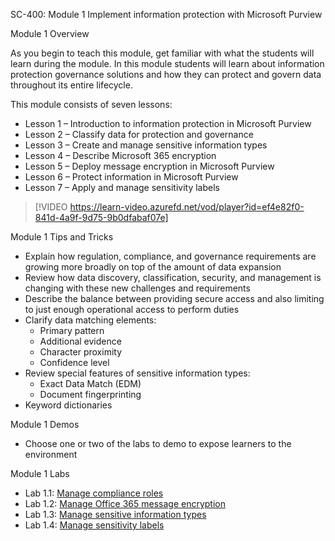 SC-400: Module 1 Implement information protection with Microsoft Purview

Module 1 Overview

As you begin to teach this module, get familiar with what the students will learn during the module. In this module students will learn about information protection governance solutions and how they can protect and govern data throughout its entire lifecycle.

This module consists of seven lessons:

- Lesson 1 – Introduction to information protection in Microsoft Purview
- Lesson 2 – Classify data for protection and governance
- Lesson 3 – Create and manage sensitive information types
- Lesson 4 – Describe Microsoft 365 encryption
- Lesson 5 – Deploy message encryption in Microsoft Purview
- Lesson 6 – Protect information in Microsoft Purview
- Lesson 7 – Apply and manage sensitivity labels
 
> [!VIDEO https://learn-video.azurefd.net/vod/player?id=ef4e82f0-841d-4a9f-9d75-9b0dfabaf07e]  

Module 1 Tips and Tricks

- Explain how regulation, compliance, and governance requirements are growing more broadly on top of the amount of data expansion 
- Review how data discovery, classification, security, and management is changing with these new challenges and requirements
- Describe the balance between providing secure access and also limiting to just enough operational access to perform duties 
- Clarify data matching elements:
	- Primary pattern
	- Additional evidence
	- Character proximity 
	- Confidence level
- Review special features of sensitive information types:
	- Exact Data Match (EDM)
	- Document fingerprinting
- Keyword dictionaries 

Module 1 Demos

- Choose one or two of the labs to demo to expose learners to the environment 

Module 1 Labs

- Lab 1.1: [Manage compliance roles](https://github.com/MicrosoftLearning/SC-400T00A-Microsoft-Information-Protection-Administrator/blob/master/Instructions/Labs/LAB_AK_01_Lab1_Ex1_compliance_roles.md)
- Lab 1.2: [Manage Office 365 message encryption](https://github.com/MicrosoftLearning/SC-400T00A-Microsoft-Information-Protection-Administrator/blob/master/Instructions/Labs/LAB_AK_01_Lab1_Ex3_message_encryption.md)
- Lab 1.3: [Manage sensitive information types](https://github.com/MicrosoftLearning/SC-400T00A-Microsoft-Information-Protection-Administrator/blob/master/Instructions/Labs/LAB_AK_01_Lab1_Ex2_Sensitive_Information_Types.md)
- Lab 1.4: [Manage sensitivity labels](https://github.com/MicrosoftLearning/SC-400T00A-Microsoft-Information-Protection-Administrator/blob/master/Instructions/Labs/LAB_AK_01_Lab1_Ex4_sensitivity_labels.md)
